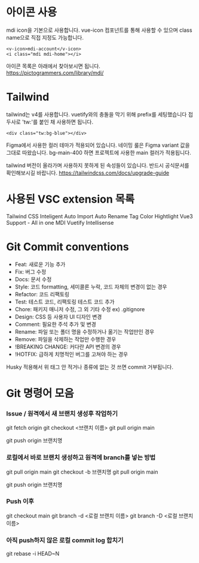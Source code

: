 # 아이콘 사용

mdi icon을 기본으로 사용합니다. vue-icon 컴포넌트를 통해 사용할 수 있으며
class name으로 직접 지정도 가능합니다.

```
<v-icon>mdi-account</v-icon>
<i class="mdi mdi-home"></i>
```

아이콘 목록은 아래에서 찾아보시면 됩니다.
https://pictogrammers.com/library/mdi/

# Tailwind

tailwind는 v4를 사용합니다.
vuetify와의 충돌을 막기 위해 prefix를 세팅했습니다
접두사로 'tw:'를 붙인 채 사용하면 됩니다.

```
<div class="tw:bg-blue"></div>
```

Figma에서 사용한 컬러 테마가 적용되어 있습니다.
네이밍 룰은 Figma variant 값을 그대로 따왔습니다.
bg-main-400 하면 프로젝트에 사용한 main 컬러가 적용됩니다.

tailwind 버전이 올라가며 사용하지 못하게 된 속성들이 있습니다.
반드시 공식문서를 확인해보시길 바랍니다.
https://tailwindcss.com/docs/upgrade-guide

# 사용된 VSC extension 목록

Tailwind CSS Inteligent
Auto Import
Auto Rename Tag
Color Hightlight
Vue3 Support - All in one
MDI Vuetify Intellisense

# Git Commit conventions

- Feat: 새로운 기능 추가
- Fix: 버그 수정
- Docs: 문서 수정
- Style: 코드 formatting, 세미콜론 누락, 코드 자체의 변경이 없는 경우
- Refactor: 코드 리팩토링
- Test: 테스트 코드, 리팩토링 테스트 코드 추가
- Chore: 패키지 매니저 수정, 그 외 기타 수정 ex) .gitignore
- Design: CSS 등 사용자 UI 디자인 변경
- Comment: 필요한 주석 추가 및 변경
- Rename: 파일 또는 폴더 명을 수정하거나 옮기는 작업만인 경우
- Remove: 파일을 삭제하는 작업만 수행한 경우
- !BREAKING CHANGE: 커다란 API 변경의 경우
- !HOTFIX: 급하게 치명적인 버그를 고쳐야 하는 경우

Husky 적용해서 위 태그 안 적거나 종류에 없는 것 쓰면 commit 거부됩니다.

# Git 명령어 모음

### Issue / 원격에서 새 브랜치 생성후 작업하기

git fetch origin
git checkout <브랜치 이름>
git pull origin main 
<!-- 작업 후 커밋 생성 -->
git push origin 브랜치명

### 로컬에서 바로 브랜치 생성하고 원격에 branch를 넣는 방법

git pull origin main
git checkout -b 브랜치명
git pull origin main
<!-- 작업 후 커밋 생성 -->
git push origin 브랜치명

### Push 이후
<!-- 로컬 브랜치 삭제 -->
git checkout main
git branch -d <로컬 브랜치 이름>
git branch -D <로컬 브랜치 이름> <!-- 강제삭제 (원격 머지 후엔 하셔도 됩니다!) -->

### 아직 push하지 않은 로컬 commit log 합치기 
<!-- N은 HEAD로부터 합칠 커밋 개수 입력 -->
git rebase -i HEAD~N